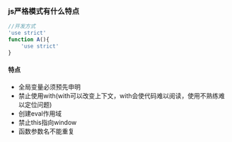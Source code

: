 ### js严格模式有什么特点
```javascript
//开发方式
'use strict'
function A(){
    'use strict'
}
```

#### 特点
+ 全局变量必须预先申明
+ 禁止使用with(with可以改变上下文，with会使代码难以阅读，使用不熟练难以定位问题)
+ 创建eval作用域
+ 禁止this指向window
+ 函数参数名不能重复